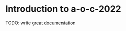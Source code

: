 # Introduction to a-o-c-2022

TODO: write [great documentation](http://jacobian.org/writing/what-to-write/)

